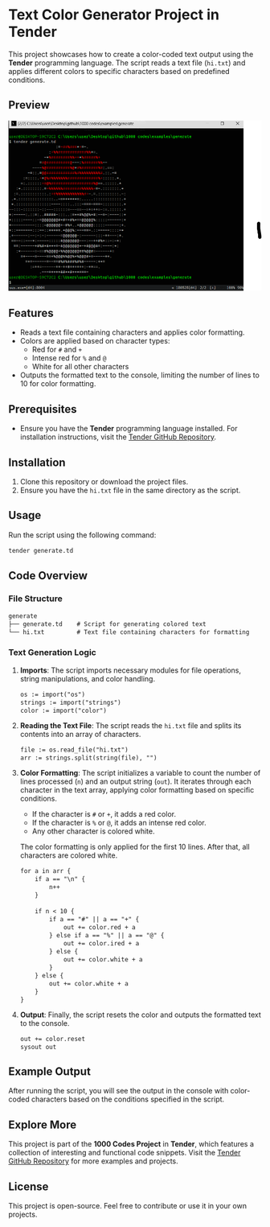 # Text Color Generator Project in Tender

This project showcases how to create a color-coded text output using the **Tender** programming language. The script reads a text file (`hi.txt`) and applies different colors to specific characters based on predefined conditions.

## Preview

![preview](./preview.png)

## Features

- Reads a text file containing characters and applies color formatting.
- Colors are applied based on character types:
  - Red for `#` and `+`
  - Intense red for `%` and `@`
  - White for all other characters
- Outputs the formatted text to the console, limiting the number of lines to 10 for color formatting.

## Prerequisites

- Ensure you have the **Tender** programming language installed. For installation instructions, visit the [Tender GitHub Repository](https://github.com/2dprototype/tender).

## Installation

1. Clone this repository or download the project files.
2. Ensure you have the `hi.txt` file in the same directory as the script.

## Usage

Run the script using the following command:

```bash
tender generate.td
```

## Code Overview

### File Structure

```
generate
├── generate.td    # Script for generating colored text
└── hi.txt         # Text file containing characters for formatting
```

### Text Generation Logic

1. **Imports**:
   The script imports necessary modules for file operations, string manipulations, and color handling.

   ```tender
   os := import("os")
   strings := import("strings")
   color := import("color")
   ```

2. **Reading the Text File**:
   The script reads the `hi.txt` file and splits its contents into an array of characters.

   ```tender
   file := os.read_file("hi.txt")
   arr := strings.split(string(file), "")
   ```

3. **Color Formatting**:
   The script initializes a variable to count the number of lines processed (`n`) and an output string (`out`). It iterates through each character in the text array, applying color formatting based on specific conditions.

   - If the character is `#` or `+`, it adds a red color.
   - If the character is `%` or `@`, it adds an intense red color.
   - Any other character is colored white.

   The color formatting is only applied for the first 10 lines. After that, all characters are colored white.

   ```tender
   for a in arr {
       if a == "\n" {
           n++
       }

       if n < 10 {
           if a == "#" || a == "+" {
               out += color.red + a
           } else if a == "%" || a == "@" {
               out += color.ired + a
           } else {
               out += color.white + a
           }
       } else {
           out += color.white + a
       }
   }
   ```

4. **Output**:
   Finally, the script resets the color and outputs the formatted text to the console.

   ```tender
   out += color.reset
   sysout out
   ```

## Example Output

After running the script, you will see the output in the console with color-coded characters based on the conditions specified in the script.

## Explore More

This project is part of the **1000 Codes Project** in **Tender**, which features a collection of interesting and functional code snippets. Visit the [Tender GitHub Repository](https://github.com/2dprototype/tender) for more examples and projects.

## License

This project is open-source. Feel free to contribute or use it in your own projects.
